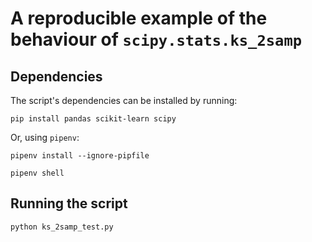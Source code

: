 # A reproducible example of the behaviour of `scipy.stats.ks_2samp`

## Dependencies

The script's dependencies can be installed by running:

    pip install pandas scikit-learn scipy

Or, using `pipenv`:

    pipenv install --ignore-pipfile

    pipenv shell

## Running the script

    python ks_2samp_test.py
